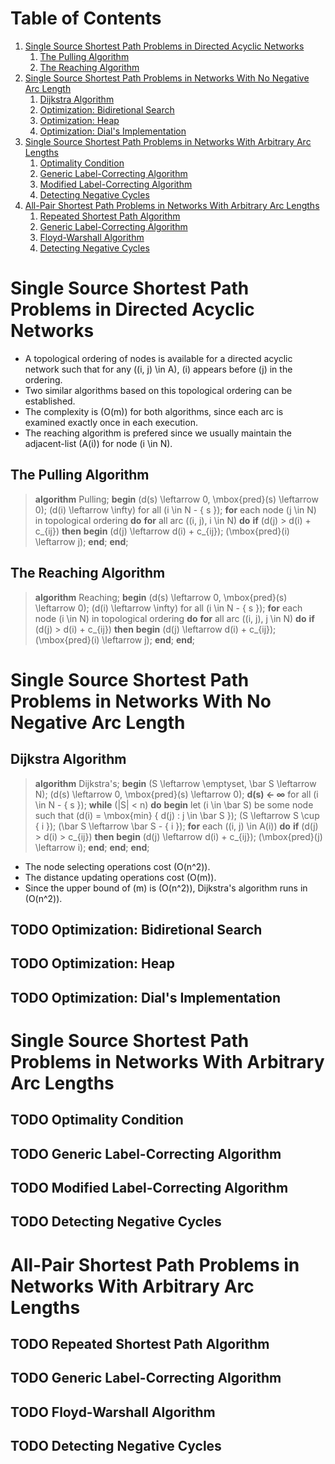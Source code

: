 
# Table of Contents

1.  [Single Source Shortest Path Problems in Directed Acyclic Networks](#orga788e72)
    1.  [The Pulling Algorithm](#orgf37a7e2)
    2.  [The Reaching Algorithm](#orgde7a2ee)
2.  [Single Source Shortest Path Problems in Networks With No Negative Arc Length](#org1781e69)
    1.  [Dijkstra Algorithm](#org6251cd3)
    2.  [Optimization: Bidiretional Search](#org5e2f789)
    3.  [Optimization: Heap](#orga6d726d)
    4.  [Optimization: Dial's Implementation](#org8da8d5f)
3.  [Single Source Shortest Path Problems in Networks With Arbitrary Arc Lengths](#orgba4f38b)
    1.  [Optimality Condition](#orgc8e16e9)
    2.  [Generic Label-Correcting Algorithm](#orgdb3d8d0)
    3.  [Modified Label-Correcting Algorithm](#orgbcc687b)
    4.  [Detecting Negative Cycles](#orgcac6707)
4.  [All-Pair Shortest Path Problems in Networks With Arbitrary Arc Lengths](#orgc25797e)
    1.  [Repeated Shortest Path Algorithm](#orgd22f040)
    2.  [Generic Label-Correcting Algorithm](#org02cae3a)
    3.  [Floyd-Warshall Algorithm](#org55bc521)
    4.  [Detecting Negative Cycles](#org29c80f6)



<a id="orga788e72"></a>

# Single Source Shortest Path Problems in Directed Acyclic Networks

-   A topological ordering of nodes is available for a directed acyclic network such that for any \((i, j) \in A\), \(i\) appears before \(j\) in the ordering.
-   Two similar algorithms based on this topological ordering can be established.
-   The complexity is \(O(m)\) for both algorithms, since each arc is examined exactly once in each execution.
-   The reaching algorithm is prefered since we usually maintain the adjacent-list \(A(i)\) for node \(i \in N\).


<a id="orgf37a7e2"></a>

## The Pulling Algorithm

> **algorithm** Pulling;
> **begin**
>     \(d(s) \leftarrow 0, \mbox{pred}(s) \leftarrow 0\);
>     \(d(i) \leftarrow \infty\) for all \(i \in N - \{ s \}\);
>     **for** each node \(j \in N\) in topological ordering **do**
>         **for** all arc \((i, j), i \in N\) **do**
>             **if** \(d(j) > d(i) + c_{ij}\) **then**
>             **begin**
>                 \(d(j) \leftarrow d(i) + c_{ij}\);
>                 \(\mbox{pred}(i) \leftarrow j\);
>             **end**;
> **end**;


<a id="orgde7a2ee"></a>

## The Reaching Algorithm

> **algorithm** Reaching;
> **begin**
>     \(d(s) \leftarrow 0, \mbox{pred}(s) \leftarrow 0\);
>     \(d(i) \leftarrow \infty\) for all \(i \in N - \{ s \}\);
>     **for** each node \(i \in N\) in topological ordering **do**
>         **for** all arc \((i, j), j \in N\) **do**
>             **if** \(d(j) > d(i) + c_{ij}\) **then**
>             **begin**
>                 \(d(j) \leftarrow d(i) + c_{ij}\);
>                 \(\mbox{pred}(i) \leftarrow j\);
>             **end**;
> **end**;


<a id="org1781e69"></a>

# Single Source Shortest Path Problems in Networks With No Negative Arc Length


<a id="org6251cd3"></a>

## Dijkstra Algorithm

> **algorithm** Dijkstra's;
> **begin**
>     \(S \leftarrow \emptyset, \bar S \leftarrow N\);
>     \(d(s) \leftarrow 0, \mbox{pred}(s) \leftarrow 0\);
>     **d(s) &larr; &infin;** for all \(i \in N - \{ s \}\);
>     **while** \(|S| < n\) **do**
>     **begin**
>         let \(i \in \bar S\) be some node such that \(d(i) = \mbox{min} \{ d(j) : j \in \bar S \}\);
>         \(S \leftarrow S \cup \{ i \}\);
>         \(\bar S \leftarrow \bar S - \{ i \}\);
>         **for** each \((i, j) \in A(i)\) **do**
>             **if** \(d(j) > d(i) > c_{ij}\) **then**
>             **begin**
>                 \(d(j) \leftarrow d(i) + c_{ij}\);
>                 \(\mbox{pred}(j) \leftarrow i\);
>             **end**;
>     **end**;
> **end**;

-   The node selecting operations cost \(O(n^2)\).
-   The distance updating operations cost \(O(m)\).
-   Since the upper bound of \(m\) is \(O(n^2)\), Dijkstra's algorithm runs in \(O(n^2)\).


<a id="org5e2f789"></a>

## TODO Optimization: Bidiretional Search


<a id="orga6d726d"></a>

## TODO Optimization: Heap


<a id="org8da8d5f"></a>

## TODO Optimization: Dial's Implementation


<a id="orgba4f38b"></a>

# Single Source Shortest Path Problems in Networks With Arbitrary Arc Lengths


<a id="orgc8e16e9"></a>

## TODO Optimality Condition


<a id="orgdb3d8d0"></a>

## TODO Generic Label-Correcting Algorithm


<a id="orgbcc687b"></a>

## TODO Modified Label-Correcting Algorithm


<a id="orgcac6707"></a>

## TODO Detecting Negative Cycles


<a id="orgc25797e"></a>

# All-Pair Shortest Path Problems in Networks With Arbitrary Arc Lengths


<a id="orgd22f040"></a>

## TODO Repeated Shortest Path Algorithm


<a id="org02cae3a"></a>

## TODO Generic Label-Correcting Algorithm


<a id="org55bc521"></a>

## TODO Floyd-Warshall Algorithm


<a id="org29c80f6"></a>

## TODO Detecting Negative Cycles

